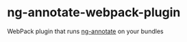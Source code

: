 ng-annotate-webpack-plugin
==========================

WebPack plugin that runs [ng-annotate](https://github.com/olov/ng-annotate) on your bundles
